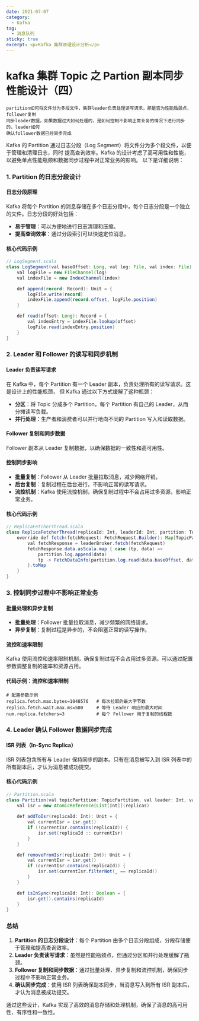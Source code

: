 ```yaml
---
date: 2021-07-07
category:
  - Kafka
tag:
  - 消息队列
sticky: true
excerpt: <p>Kafka 集群原理设计分析</p>
---
```

# kafka 集群 Topic 之 Partion 副本同步性能设计（四）
```
partition如何将文件分为多段文件，集群leader负责处理读写请求，那是否为性能瓶颈点，follower复制
同步leader数据，如果数据过大如何处理的，是如何控制不影响正常业务的情况下进行同步的，leader如何
确认follower数据已经同步完成
```

Kafka 的 Partition 通过日志分段（Log Segment）将文件分为多个段文件，以便于管理和清理日志，同时
提高查询效率。Kafka 的设计考虑了高可用性和性能，以避免单点性能瓶颈和数据同步过程中对正常业务的影响。
以下是详细说明：

### 1. Partition 的日志分段设计

#### 日志分段原理

Kafka 将每个 Partition 的消息存储在多个日志分段中，每个日志分段是一个独立的文件。日志分段的好处包括：

- **易于管理**：可以方便地进行日志清理和压缩。
- **提高查询效率**：通过分段索引可以快速定位消息。

#### 核心代码示例

```java
// LogSegment.scala
class LogSegment(val baseOffset: Long, val log: File, val index: File) {
    val logFile = new FileChannel(log)
    val indexFile = new IndexChannel(index)

    def append(record: Record): Unit = {
        logFile.write(record)
        indexFile.append(record.offset, logFile.position)
    }

    def read(offset: Long): Record = {
        val indexEntry = indexFile.lookup(offset)
        logFile.read(indexEntry.position)
    }
}
```

### 2. Leader 和 Follower 的读写和同步机制

#### Leader 负责读写请求

在 Kafka 中，每个 Partition 有一个 Leader 副本，负责处理所有的读写请求。这是设计上的性能瓶颈，
但 Kafka 通过以下方式缓解了这种瓶颈：

- **分区**：将 Topic 分成多个 Partition，每个 Partition 有自己的 Leader，从而分摊读写负载。
- **并行处理**：生产者和消费者可以并行地向不同的 Partition 写入和读取数据。

#### Follower 复制和同步数据

Follower 副本从 Leader 复制数据，以确保数据的一致性和高可用性。

#### 控制同步影响

- **批量复制**：Follower 从 Leader 批量拉取消息，减少网络开销。
- **后台复制**：复制过程在后台进行，不影响正常的读写请求。
- **流控机制**：Kafka 使用流控机制，确保复制过程中不会占用过多资源，影响正常业务。

#### 核心代码示例

```java
// ReplicaFetcherThread.scala
class ReplicaFetcherThread(replicaId: Int, leaderId: Int, partition: TopicPartition) extends AbstractFetcherThread(replicaId, leaderId) {
    override def fetch(fetchRequest: FetchRequest.Builder): Map[TopicPartition, FetchDataInfo] = {
        val fetchResponse = leaderBroker.fetch(fetchRequest)
        fetchResponse.data.asScala.map { case (tp, data) =>
            partition.log.append(data)
            tp -> FetchDataInfo(partition.log.read(data.baseOffset, data.records.sizeInBytes))
        }.toMap
    }
}
```

### 3. 控制同步过程中不影响正常业务

#### 批量处理和异步复制

- **批量处理**：Follower 批量拉取消息，减少频繁的网络请求。
- **异步复制**：复制过程是异步的，不会阻塞正常的读写操作。

#### 流控和速率限制

Kafka 使用流控和速率限制机制，确保复制过程不会占用过多资源。可以通过配置参数调整复制的速率和资源占用。

#### 代码示例：流控和速率限制

```properties
# 配置参数示例
replica.fetch.max.bytes=1048576   # 每次拉取的最大字节数
replica.fetch.wait.max.ms=500     # 等待 Leader 响应的最大时间
num.replica.fetchers=3            # 每个 Follower 用于复制的线程数
```

### 4. Leader 确认 Follower 数据同步完成

#### ISR 列表（In-Sync Replica）

ISR 列表包含所有与 Leader 保持同步的副本。只有在消息被写入到 ISR 列表中的所有副本后，才认为消息被成功提交。

#### 核心代码示例

```java
// Partition.scala
class Partition(val topicPartition: TopicPartition, val leader: Int, val replicas: List[Int]) {
    val isr = new AtomicReference[List[Int]](replicas)
    
    def addToIsr(replicaId: Int): Unit = {
        val currentIsr = isr.get()
        if (!currentIsr.contains(replicaId)) {
            isr.set(replicaId :: currentIsr)
        }
    }

    def removeFromIsr(replicaId: Int): Unit = {
        val currentIsr = isr.get()
        if (currentIsr.contains(replicaId)) {
            isr.set(currentIsr.filterNot(_ == replicaId))
        }
    }

    def isInSync(replicaId: Int): Boolean = {
        isr.get().contains(replicaId)
    }
}
```

### 总结

1. **Partition 的日志分段设计**：每个 Partition 由多个日志分段组成，分段存储便于管理和提高查询效率。
2. **Leader 负责读写请求**：虽然是性能瓶颈点，但通过分区和并行处理缓解了瓶颈。
3. **Follower 复制和同步数据**：通过批量处理、异步复制和流控机制，确保同步过程中不影响正常业务。
4. **确认同步完成**：使用 ISR 列表确保副本同步，当消息写入到所有 ISR 副本后，才认为消息被成功提交。

通过这些设计，Kafka 实现了高效的消息存储和处理机制，确保了消息的高可用性、有序性和一致性。